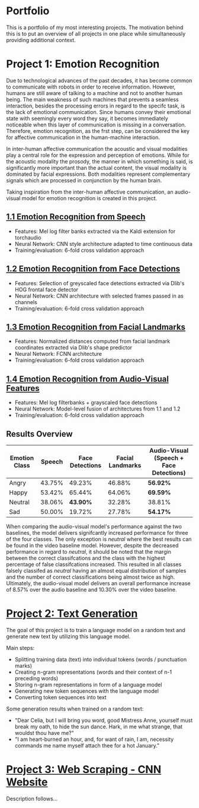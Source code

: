 # Portfolio
This is a portfolio of my most interesting projects. The motivation behind this is to put an overview of all projects in one place while simultaneously providing additional context.

# Project 1: Emotion Recognition
Due to technological advances of the past decades, it has become common to communicate with robots in order to receive information.
However, humans are still aware of talking to a machine and not to another human being. The main weakness of such machines that prevents a seamless interaction, besides the processing errors in regard to the specifc task, is the lack of emotional communication.
Since humans convey their emotional state with seemingly every word they say, it becomes immediately noticeable when this layer of communication is missing in a conversation. Therefore, emotion recognition, as the frst step, can be considered the key for affective communication in the human-machine interaction.

In inter-human affective communication the acoustic and visual modalities play a central role for the expression and perception of emotions. While for the acoustic modality the prosody, the manner in which something is said, is significantly more important than the actual content, the visual modality is dominated by facial expressions. Both modalities represent complementary signals which are processed in conjunction by the human brain.

Taking inspiration from the inter-human affective communication, an audio-visual model for emotion recognition is created in this project.

## [1.1 Emotion Recognition from Speech](https://github.com/vollenia/emotion_recognition_from_speech)
* Features: Mel log filter banks extracted via the Kaldi extension for torchaudio
* Neural Network: CNN style architecture adapted to time continuous data
* Training/evaluation: 6-fold cross validation approach

## [1.2 Emotion Recognition from Face Detections](https://github.com/vollenia/emotion_recognition_from_face_detections)
* Features: Selection of greyscaled face detections extracted via Dlib's HOG frontal face detector
* Neural Network: CNN architecture with selected frames passed in as channels 
* Training/evaluation: 6-fold cross validation approach

## [1.3 Emotion Recognition from Facial Landmarks](https://github.com/vollenia/emotion_recognition_from_facial_landmarks)
* Features: Normalized distances computed from facial landmark coordinates extracted via Dlib's shape predictor
* Neural Network: FCNN architecture 
* Training/evaluation: 6-fold cross validation approach

## [1.4 Emotion Recognition from Audio-Visual Features](https://github.com/vollenia/emotion_recognition_audio-visual)
* Features: Mel log filterbanks + grayscaled face detections
* Neural Network: Model-level fusion of architectures from 1.1 and 1.2 
* Training/evaluation: 6-fold cross validation approach

## Results Overview

Emotion Class | Speech | Face Detections | Facial Landmarks | Audio-Visual (Speech + Face Detections)
------------ | ------------- | ------------- | ------------- | -------------
Angry | 43.75% | 49.23% | 46.88% | **56.92%**
Happy | 53.42% | 65.44% | 64.06% | **69.59%**
Neutral | 38.06% | **43.90%** | 32.28% | 38.81%
Sad | 50.00% | 19.72% | 27.78% | **54.17%**

When comparing the audio-visual model's performance against the two baselines, the model delivers signifcantly increased performance for three of the
four classes. The only exception is _neutral_ where the best results can be found in the video baseline model. However, despite
the decreased performance in regard to _neutral_, it should be noted that the margin between the correct classifcations and the class with the highest
percentage of false classifcations increased. This resulted in all classes falsely classifed as _neutral_ having an almost equal distribution of samples and the number of correct classifications being almost twice as high.
Ultimately, the audio-visual model delivers an overall performance increase of 8.57% over the audio baseline and 10.30% over the video baseline.

# [Project 2: Text Generation](https://github.com/vollenia/text_generation)
The goal of this project is to train a language model on a random text and generate new text by utilizing this language model.

Main steps:
* Splitting training data (text) into individual tokens (words / punctuation marks)
* Creating n-gram representations (words and their context of n-1 preceding words)
* Storing n-gram representations in form of a language model
* Generating new token sequences with the language model
* Converting token sequences into text

Some generation results when trained on a random text:
* "Dear Celia, but I will bring you word, good Mistress Anne, yourself must break my oath, to hide the sun dance. Hark, in me what strange, that wouldst thou have me?"
* "I am heart-burned an hour, and, for want of rain, I am, necessity commands me name myself attach thee for a hot January."

# [Project 3: Web Scraping - CNN Website](https://github.com/vollenia/web_scraper-CNN_news)
Description follows...
